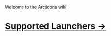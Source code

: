 Welcome to the Arcticons wiki!

# [Supported Launchers →](https://github.com/Arcticons-Team/Arcticons/wiki/Supported-Launchers)  